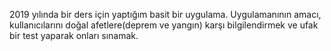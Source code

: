 2019 yılında bir ders için yaptığım basit bir uygulama.
Uygulamanının amacı, kullanıcılarını doğal afetlere(deprem ve yangın) karşı bilgilendirmek ve ufak bir test yaparak onları sınamak.
